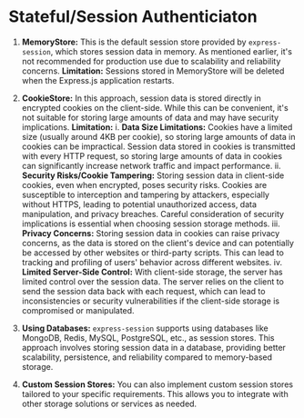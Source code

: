 # Stateful/Session Authenticiaton

1. **MemoryStore:** 
  This is the default session store provided by `express-session`, which 
  stores session data in memory. As mentioned earlier, it's not 
  recommended for production use due to scalability and reliability
  concerns.
  **Limitation:**
  Sessions stored in MemoryStore will be deleted when the Express.js 
  application restarts.

2. **CookieStore:**
  In this approach, session data is stored directly in encrypted cookies on
  the client-side. While this can be convenient, it's not suitable for
  storing large amounts of data and may have security implications.
  **Limitation:**
    i. **Data Size Limitations:** 
        Cookies have a limited size (usually around 4KB per cookie), so storing large amounts of data in cookies can be impractical. Session data stored in cookies is transmitted with every HTTP request, so storing large amounts of data in cookies can significantly increase network traffic and impact performance.
    ii. **Security Risks/Cookie Tampering:** 
        Storing session data in client-side cookies, even when encrypted, poses security risks. Cookies are susceptible to interception and tampering by attackers, especially without HTTPS, leading to potential unauthorized access, data manipulation, and privacy breaches. Careful consideration of security implications is essential when choosing session storage methods.
    iii. **Privacy Concerns:** 
        Storing session data in cookies can raise privacy concerns, as the data is stored on the client's device and can potentially be accessed by other websites or third-party scripts. This can lead to tracking and profiling of users' behavior across different websites.
    iv. **Limited Server-Side Control:** 
        With client-side storage, the server has limited control over the session data. The server relies on the client to send the session data back with each request, which can lead to inconsistencies or security vulnerabilities if the client-side storage is compromised or manipulated.

1. **Using Databases:**
  `express-session` supports using databases like MongoDB, Redis, MySQL, PostgreSQL, etc., as session stores. This approach involves storing session data in a database, providing better scalability, persistence, and reliability compared to memory-based storage.

1. **Custom Session Stores:**
  You can also implement custom session stores tailored to your specific requirements. This allows you to integrate with other storage solutions or services as needed.